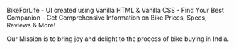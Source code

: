 BikeForLife - UI created using Vanilla HTML & Vanilla CSS - Find Your Best Companion - Get Comprehensive Information on Bike Prices, Specs, Reviews & More!

Our Mission is to bring joy and delight to the process of bike buying in India.
